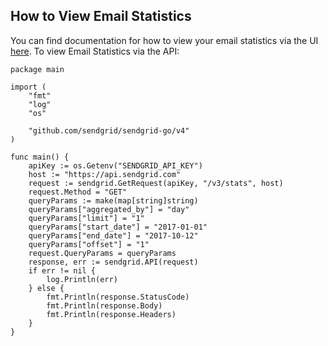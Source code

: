 ## How to View Email Statistics

You can find documentation for how to view your email statistics via the UI [here](https://app.sendgrid.com/statistics).
To view Email Statistics via the API:
```
package main

import (
	"fmt"
	"log"
	"os"

	"github.com/sendgrid/sendgrid-go/v4"
)

func main() {
	apiKey := os.Getenv("SENDGRID_API_KEY")
	host := "https://api.sendgrid.com"
	request := sendgrid.GetRequest(apiKey, "/v3/stats", host)
	request.Method = "GET"
	queryParams := make(map[string]string)
	queryParams["aggregated_by"] = "day"
	queryParams["limit"] = "1"
	queryParams["start_date"] = "2017-01-01"
	queryParams["end_date"] = "2017-10-12"
	queryParams["offset"] = "1"
	request.QueryParams = queryParams
	response, err := sendgrid.API(request)
	if err != nil {
		log.Println(err)
	} else {
		fmt.Println(response.StatusCode)
		fmt.Println(response.Body)
		fmt.Println(response.Headers)
	}
}
```